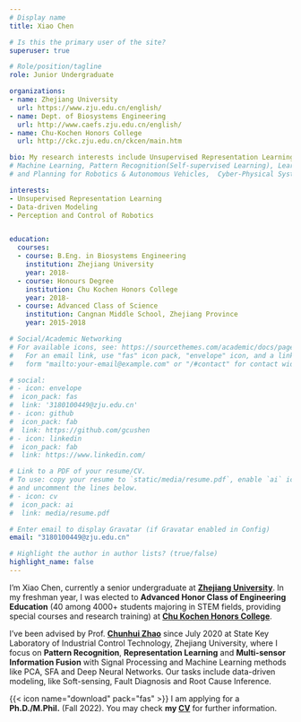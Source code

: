```yaml
---
# Display name
title: Xiao Chen

# Is this the primary user of the site?
superuser: true

# Role/position/tagline
role: Junior Undergraduate

organizations:
- name: Zhejiang University
  url: https://www.zju.edu.cn/english/
- name: Dept. of Biosystems Engineering
  url: http://www.caefs.zju.edu.cn/english/
- name: Chu-Kochen Honors College
  url: http://ckc.zju.edu.cn/ckcen/main.htm

bio: My research interests include Unsupervised Representation Learning, Data-driven Modeling and Perception and Control of Robotics.
# Machine Learning, Pattern Recognition(Self-supervised Learning), Learning-based Perception 
# and Planning for Robotics & Autonomous Vehicles,  Cyber-Physical Systems.

interests:
- Unsupervised Representation Learning
- Data-driven Modeling
- Perception and Control of Robotics


education:
  courses:
  - course: B.Eng. in Biosystems Engineering
    institution: Zhejiang University
    year: 2018-
  - course: Honours Degree
    institution: Chu Kochen Honors College
    year: 2018-
  - course: Advanced Class of Science
    institution: Cangnan Middle School, Zhejiang Province
    year: 2015-2018

# Social/Academic Networking
# For available icons, see: https://sourcethemes.com/academic/docs/page-builder/#icons
#   For an email link, use "fas" icon pack, "envelope" icon, and a link in the
#   form "mailto:your-email@example.com" or "/#contact" for contact widget.

# social:
# - icon: envelope
#  icon_pack: fas
#  link: '3180100449@zju.edu.cn'
# - icon: github
#  icon_pack: fab
#  link: https://github.com/gcushen
# - icon: linkedin
#  icon_pack: fab
#  link: https://www.linkedin.com/

# Link to a PDF of your resume/CV.
# To use: copy your resume to `static/media/resume.pdf`, enable `ai` icons in `params.toml`, 
# and uncomment the lines below.
# - icon: cv
#  icon_pack: ai
#  link: media/resume.pdf

# Enter email to display Gravatar (if Gravatar enabled in Config)
email: "3180100449@zju.edu.cn"

# Highlight the author in author lists? (true/false)
highlight_name: false
---
```


I’m Xiao Chen, currently a senior undergraduate at [**Zhejiang University**](https://www.zju.edu.cn/english/). In my freshman year, I was elected to **Advanced Honor Class of Engineering Education** (40 among 4000+ students majoring in STEM fields, providing special courses and research training) at [**Chu Kochen Honors College**](http://ckc.zju.edu.cn/ckcen/main.htm).

 I’ve been advised by Prof. [**Chunhui Zhao**](https://person.zju.edu.cn/en/chhzhao/)  since July 2020 at State Key Laboratory of Industrial Control Technology, Zhejiang University, where I focus on **Pattern Recognition**, **Representation Learning** and **Multi-sensor Information Fusion** with Signal Processing and Machine Learning methods like PCA, SFA and Deep Neural Networks. Our tasks include data-driven modeling, like Soft-sensing, Fault Diagnosis and Root Cause Inference.

{{< icon name="download" pack="fas" >}} I am applying for a **Ph.D./M.Phil.** (Fall 2022). You may check **my [CV](https://drive.google.com/file/d/1IlCl_GRiPt3THxyfQrl1hioxAl_c3jUw/view?usp=sharing)** for further information.

